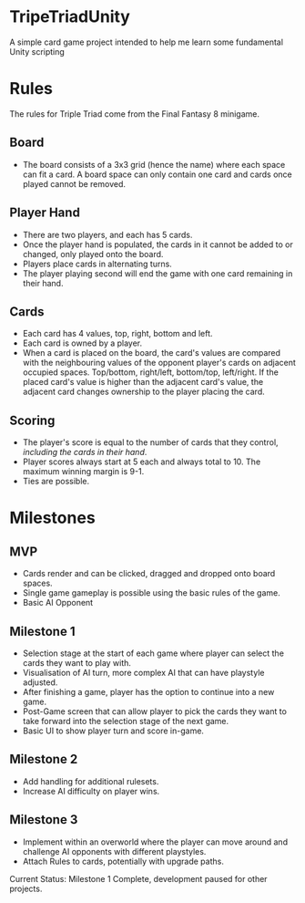 # TripeTriadUnity
A simple card game project intended to help me learn some fundamental Unity scripting

# Rules
The rules for Triple Triad come from the Final Fantasy 8 minigame.
 ## Board
   - The board consists of a 3x3 grid (hence the name) where each space can fit a card. A board space can only contain one card and cards once played cannot be removed.
 ## Player Hand
   - There are two players, and each has 5 cards.
   - Once the player hand is populated, the cards in it cannot be added to or changed, only played onto the board.
   - Players place cards in alternating turns.
   - The player playing second will end the game with one card remaining in their hand.
 ## Cards
   - Each card has 4 values, top, right, bottom and left.
   - Each card is owned by a player.
   - When a card is placed on the board, the card's values are compared with the neighbouring values of the opponent player's cards on adjacent occupied spaces. Top/bottom, right/left, bottom/top, left/right. If the placed card's value is higher than the adjacent card's value, the adjacent card changes ownership to the player placing the card.
 ## Scoring
   - The player's score is equal to the number of cards that they control, *including the cards in their hand*.
   - Player scores always start at 5 each and always total to 10. The maximum winning margin is 9-1.
   - Ties are possible.


# Milestones
 ## MVP
  - Cards render and can be clicked, dragged and dropped onto board spaces.
  - Single game gameplay is possible using the basic rules of the game.
  - Basic AI Opponent
 ## Milestone 1
  - Selection stage at the start of each game where player can select the cards they want to play with.
  - Visualisation of AI turn, more complex AI that can have playstyle adjusted.
  - After finishing a game, player has the option to continue into a new game.
  - Post-Game screen that can allow player to pick the cards they want to take forward into the selection stage of the next game.
  - Basic UI to show player turn and score in-game.
 ## Milestone 2
  - Add handling for additional rulesets.
  - Increase AI difficulty on player wins.
 ## Milestone 3
  - Implement within an overworld where the player can move around and challenge AI opponents with different playstyles.
  - Attach Rules to cards, potentially with upgrade paths.

Current Status:
Milestone 1 Complete, development paused for other projects.
